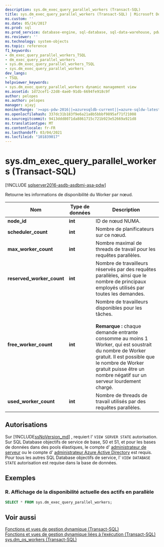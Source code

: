 ```yaml
---
description: sys.dm_exec_query_parallel_workers (Transact-SQL)
title: sys.dm_exec_query_parallel_workers (Transact-SQL) | Microsoft Docs
ms.custom: ''
ms.date: 05/24/2017
ms.prod: sql
ms.prod_service: database-engine, sql-database, sql-data-warehouse, pdw
ms.reviewer: ''
ms.technology: system-objects
ms.topic: reference
f1_keywords:
- dm_exec_query_parallel_workers_TSQL
- dm_exec_query_parallel_workers
- sys.dm_exec_query_parallel_workers_TSQL
- sys.dm_exec_query_parallel_workers
dev_langs:
- TSQL
helpviewer_keywords:
- sys.dm_exec_query_parallel_workers dynamic management view
ms.assetid: 1d72cef1-22d8-4ae0-91db-6694fe918c9f
author: pelopes
ms.author: pelopes
manager: ajayj
monikerRange: '>=aps-pdw-2016||=azuresqldb-current||=azure-sqldw-latest||>=sql-server-2016||>=sql-server-linux-2017||=azuresqldb-mi-current'
ms.openlocfilehash: 337dc31b183f9e6a21a8b5bbbf9895af71f21008
ms.sourcegitcommit: 9413ddd8071da8861715c721b923e52669a921d8
ms.translationtype: MT
ms.contentlocale: fr-FR
ms.lasthandoff: 03/04/2021
ms.locfileid: "101839017"
---
```

# <a name="sysdm_exec_query_parallel_workers-transact-sql"></a>sys.dm_exec_query_parallel_workers (Transact-SQL)
[!INCLUDE [sqlserver2016-asdb-asdbmi-asa-pdw](../../includes/applies-to-version/sqlserver2016-asdb-asdbmi-asa-pdw.md)]

  Retourne les informations de disponibilité du Worker par nœud.  
  
|Nom|Type de données|Description|  
|----------|---------------|-----------------|  
|**node_id**|**int**|ID de nœud NUMA.|  
|**scheduler_count**|**int**|Nombre de planificateurs sur ce nœud.|  
|**max_worker_count**|**int**|Nombre maximal de threads de travail pour les requêtes parallèles.|  
|**reserved_worker_count**|**int**|Nombre de travailleurs réservés par des requêtes parallèles, ainsi que le nombre de principaux employés utilisés par toutes les demandes.| 
|**free_worker_count**|**int**|Nombre de travailleurs disponibles pour les tâches.<br /><br />**Remarque :** chaque demande entrante consomme au moins 1 Worker, qui est soustrait du nombre de Worker gratuit.  Il est possible que le nombre de Worker gratuit puisse être un nombre négatif sur un serveur lourdement chargé.| 
|**used_worker_count**|**int**|Nombre de threads de travail utilisés par des requêtes parallèles.|  
  
## <a name="permissions"></a>Autorisations  

Sur [!INCLUDE[ssNoVersion_md](../../includes/ssnoversion-md.md)] , requiert l' `VIEW SERVER STATE` autorisation.   
Sur SQL Database objectifs de service de base, S0 et S1, et pour les bases de données dans des pools élastiques, le compte d' [administrateur de serveur](/azure/azure-sql/database/logins-create-manage#existing-logins-and-user-accounts-after-creating-a-new-database) ou le compte d' [administrateur Azure Active Directory](/azure/azure-sql/database/authentication-aad-overview#administrator-structure) est requis. Pour tous les autres SQL Database objectifs de service, l' `VIEW DATABASE STATE` autorisation est requise dans la base de données.   
 
## <a name="examples"></a>Exemples  
  
### <a name="a-viewing-current-parallel-worker-availability"></a>R. Affichage de la disponibilité actuelle des actifs en parallèle  

```sql 
SELECT * FROM sys.dm_exec_query_parallel_workers;  
```  
  
## <a name="see-also"></a>Voir aussi  
 [Fonctions et vues de gestion dynamique &#40;Transact-SQL&#41;](~/relational-databases/system-dynamic-management-views/system-dynamic-management-views.md)   
 [Fonctions et vues de gestion dynamique liées à l’exécution &#40;Transact-SQL&#41;](../../relational-databases/system-dynamic-management-views/execution-related-dynamic-management-views-and-functions-transact-sql.md)   
 [sys.dm_os_workers &#40;Transact-SQL&#41;](../../relational-databases/system-dynamic-management-views/sys-dm-os-workers-transact-sql.md)